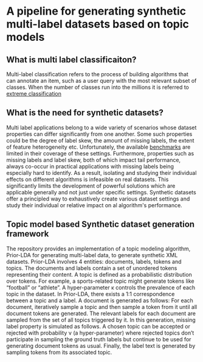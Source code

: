 # A pipeline for generating synthetic multi-label datasets based on topic models

## What is multi label classificaiton?
Multi-label classification refers to the process of building algorithms that can annotate an item, such as a user query with the most relevant subset of classes. When the number of classes run into the millions it is referred to [extreme classification](http://manikvarma.org/downloads/XC/XMLRepository.html) 

## What is the need for synthetic datasets?
Multi label applications belong to a wide variety of scenarios whose dataset properties can differ significantly from one another. Some such properties could be the degree of label skew, the amount of missing labels, the extent of feature heterogeneity etc. Unfortunately, the available [benchmarks](http://manikvarma.org/downloads/XC/XMLRepository.html) are limited in their coverage of these settings. Furthermore, properties such as missing labels and label skew, both of which impact tail performance, always co-occur in practical applications with missing labels being especially hard to identify. As a result, isolating and studying their individual effects on different algorithms is infeasible on real datasets. This significantly limits the development of powerful solutions which are applicable generally and not just under specific settings. Synthetic datasets offer a principled way to exhaustively create various dataset settings and study their individual or relative impact on al algorithm's performance.

## Topic model based Synthetic dataset generation framework

The repository provides an implementation of a topic modeling algorithm, Prior-LDA for generating multi-label data, to generate synthetic XML datasets. Prior-LDA involves 4 entities: documents, labels, tokens and topics. The documents and labels contain a set of unordered tokens representing their content. A topic is defined as a probabilistic distribution over tokens. For example, a sports-related topic might generate tokens like “football” or “athlete”. A hyper-parameter κ controls the prevalence of each topic in the dataset. In Prior-LDA, there exists a 1:1 correspondence between a topic and a label. A document is generated as follows: For each document, iteratively sample a topic and then sample a token from it until all document tokens are generated. The relevant labels for each document are sampled from the set of all topics triggered by it. In this generation, missing label property is simulated as follows. A chosen topic can be accepted or rejected with probability ν (a hyper-parameter) where rejected topics don’t participate in sampling the ground truth labels but continue to be used for generating document tokens as usual. Finally, the label text is generated by sampling tokens from its associated topic.
